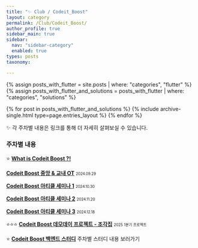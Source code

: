 ```yaml
---
title: "✨ Club / Codeit_Boost"
layout: category
permalink: /Club/Codeit_Boost/
author_profile: true
sidebar_main: true
sidebar:
  nav: "sidebar-category"
  enabled: true
types: posts
taxonomy:

---
```


{% assign posts_with_flutter = site.posts | where: "categories", "flutter" %}
{% assign posts_with_flutter_and_solutions = posts_with_flutter | where: "categories", "solutions" %}

{% for post in posts_with_flutter_and_solutions %}
  {% include archive-single.html type=page.entries_layout %}
{% endfor %}


✨ 각 주차별 내용은 링크를 통해 더 자세히 살펴보실 수 있습니다.<br>  


### 주차별 내용

⭐  **[What is Codeit Boost ?!](/Club/Club-details/What)**  


  **[Codeit Boost 중앙 & 교내 OT](/Club/Club-details/OT)**
<span style="font-size:70%">2024.09.29</span><br>  

  **[Codeit Boost 아티클 세미나 1](/Club/Club-details/article1)**
<span style="font-size:70%">2024.10.30</span><br>  

  **[Codeit Boost 아티클 세미나 2](/Club/Club-details/article2)**
<span style="font-size:70%">2024.11.20</span><br>  

  **[Codeit Boost 아티클 세미나 3](/Club/Club-details/article3)**
<span style="font-size:70%">2024.12.18</span><br>  

⭐⭐⭐ **[Codeit Boost 데모데이 프로젝트 - 조각집](/Project/조각집new)**
<span style="font-size:70%">2025 1분기 프로젝트</span><br>  

⭐  **[Codeit Boost 백엔드 스터디](https://park-hoyeon.github.io/Study/Codeit%20Boost%20BE%20Study/)**
주차별 스터디 내용 보러가기<br>  


<br/>
